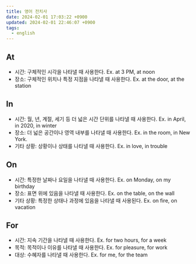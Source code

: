 ```yaml
---
title: 영어 전치사
date: 2024-02-01 17:03:22 +0900
updated: 2024-02-01 22:46:07 +0900
tags:
  - english
---
```


## At

- 시간: 구체적인 시각을 나타낼 때 사용한다. Ex. at 3 PM, at noon
- 장소: 구체적인 위치나 특정 지점을 나타낼 때 사용한다. Ex. at the door, at the station

## In

- 시간: 월, 년, 계절, 세기 등 더 넓은 시간 단위를 나타낼 때 사용한다. Ex. in April, in 2020, in winter
- 장소: 더 넓은 공간이나 영역 내부를 나타낼 때 사용한다. Ex. in the room, in New York.
- 기타 상황: 상황이나 상태를 나타낼 때 사용한다. Ex. in love, in trouble

## On

- 시간: 특정한 날짜나 요일을 나타낼 때 사용한다. Ex. on Monday, on my birthday
- 장소: 표면 위에 있음을 나타낼 때 사용한다. Ex. on the table, on the wall
- 기타 상황: 특정한 상태나 과정에 있음을 나타낼 때 사용된다. Ex. on fire, on vacation

## For

- 시간: 지속 기간을 나타낼 때 사용한다. Ex. for two hours, for a week
- 목적: 목적이나 이유를 나타낼 때 사용한다. Ex. for pleasure, for work
- 대상: 수혜자를 나타낼 때 사용한다. Ex. for me, for the team
